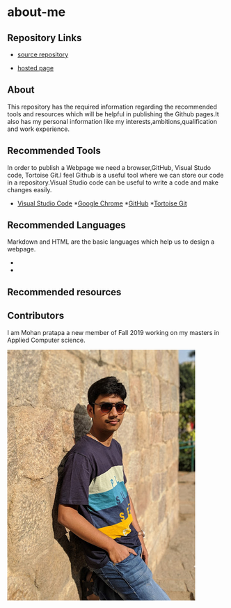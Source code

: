 # about-me

## Repository Links
* [source repository](https://github.com/mohanpratapa/about-me)

* [hosted page](https://mohanpratapa.github.io/about-me/)

## About

This repository has the required information regarding the recommended tools and resources which will be helpful in publishing the Github pages.It also has my personal information like my interests,ambitions,qualification and work experience.

## Recommended Tools

In order to publish a Webpage we need a browser,GitHub, Visual Studo code, Tortoise Git.I feel Github is a useful tool where we can store our code in a repository.Visual Studio code can be useful to write a code and make changes easily.

* [Visual Studio Code](https://code.visualstudio.com/docs)
*[Google Chrome](https://www.google.com/chrome/)
*[GitHub](https://github.com/)
*[Tortoise Git](https://tortoisegit.org/)

## Recommended Languages

Markdown and HTML are the basic languages which help us to design a webpage.

*
*

## Recommended resources









## Contributors

I am Mohan pratapa a new member of Fall 2019 working on my masters in Applied Computer science.

![Mohan](Mohan.jpg)



